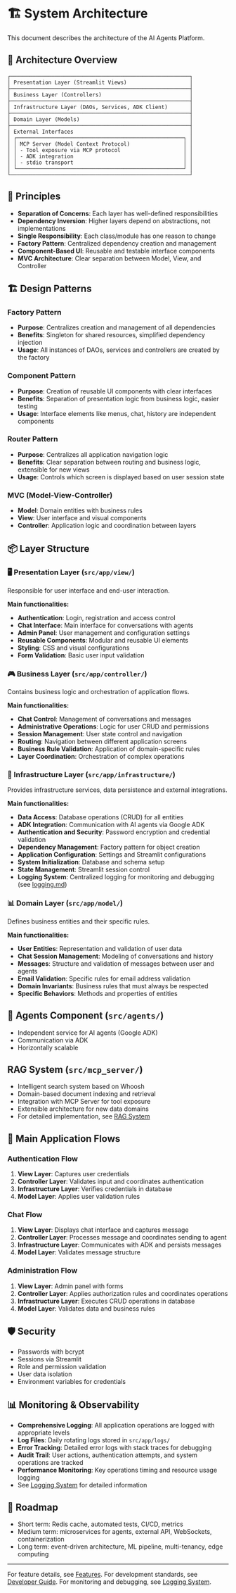 # 🏗️ System Architecture

This document describes the architecture of the AI Agents Platform.

## 📐 Architecture Overview

```
┌─────────────────────────────────────────────────────────┐
│ Presentation Layer (Streamlit Views)                    │
├─────────────────────────────────────────────────────────┤
│ Business Layer (Controllers)                            │
├─────────────────────────────────────────────────────────┤
│ Infrastructure Layer (DAOs, Services, ADK Client)       │
├─────────────────────────────────────────────────────────┤
│ Domain Layer (Models)                                   │
├─────────────────────────────────────────────────────────┤
│ External Interfaces                                     │
│ ┌─────────────────────────────────────────────────────┐ │
│ │ MCP Server (Model Context Protocol)                 │ │
│ │ - Tool exposure via MCP protocol                    │ │
│ │ - ADK integration                                   │ │
│ │ - stdio transport                                   │ │
│ └─────────────────────────────────────────────────────┘ │
└─────────────────────────────────────────────────────────┘
```

## 🎯 Principles
- **Separation of Concerns**: Each layer has well-defined responsibilities
- **Dependency Inversion**: Higher layers depend on abstractions, not implementations
- **Single Responsibility**: Each class/module has one reason to change
- **Factory Pattern**: Centralized dependency creation and management
- **Component-Based UI**: Reusable and testable interface components
- **MVC Architecture**: Clear separation between Model, View, and Controller

## 🏗️ Design Patterns

### Factory Pattern
- **Purpose**: Centralizes creation and management of all dependencies
- **Benefits**: Singleton for shared resources, simplified dependency injection
- **Usage**: All instances of DAOs, services and controllers are created by the factory

### Component Pattern
- **Purpose**: Creation of reusable UI components with clear interfaces
- **Benefits**: Separation of presentation logic from business logic, easier testing
- **Usage**: Interface elements like menus, chat, history are independent components

### Router Pattern
- **Purpose**: Centralizes all application navigation logic
- **Benefits**: Clear separation between routing and business logic, extensible for new views
- **Usage**: Controls which screen is displayed based on user session state

### MVC (Model-View-Controller)
- **Model**: Domain entities with business rules
- **View**: User interface and visual components
- **Controller**: Application logic and coordination between layers

## 📦 Layer Structure

### 🖥️ Presentation Layer (`src/app/view/`)
Responsible for user interface and end-user interaction.

**Main functionalities:**
- **Authentication**: Login, registration and access control
- **Chat Interface**: Main interface for conversations with agents
- **Admin Panel**: User management and configuration settings
- **Reusable Components**: Modular and reusable UI elements
- **Styling**: CSS and visual configurations
- **Form Validation**: Basic user input validation

### 🎮 Business Layer (`src/app/controller/`)
Contains business logic and orchestration of application flows.

**Main functionalities:**
- **Chat Control**: Management of conversations and messages
- **Administrative Operations**: Logic for user CRUD and permissions
- **Session Management**: User state control and navigation
- **Routing**: Navigation between different application screens
- **Business Rule Validation**: Application of domain-specific rules
- **Layer Coordination**: Orchestration of complex operations

### 🔧 Infrastructure Layer (`src/app/infrastructure/`)
Provides infrastructure services, data persistence and external integrations.

**Main functionalities:**
- **Data Access**: Database operations (CRUD) for all entities
- **ADK Integration**: Communication with AI agents via Google ADK
- **Authentication and Security**: Password encryption and credential validation
- **Dependency Management**: Factory pattern for object creation
- **Application Configuration**: Settings and Streamlit configurations
- **System Initialization**: Database and schema setup
- **State Management**: Streamlit session control
- **Logging System**: Centralized logging for monitoring and debugging (see [logging.md](logging.md))

### 📊 Domain Layer (`src/app/model/`)
Defines business entities and their specific rules.

**Main functionalities:**
- **User Entities**: Representation and validation of user data
- **Chat Session Management**: Modeling of conversations and history
- **Messages**: Structure and validation of messages between user and agents
- **Email Validation**: Specific rules for email address validation
- **Domain Invariants**: Business rules that must always be respected
- **Specific Behaviors**: Methods and properties of entities

## 🤖 Agents Component (`src/agents/`)
- Independent service for AI agents (Google ADK)
- Communication via ADK
- Horizontally scalable

## RAG System (`src/mcp_server/`)
- Intelligent search system based on Whoosh
- Domain-based document indexing and retrieval
- Integration with MCP Server for tool exposure
- Extensible architecture for new data domains
- For detailed implementation, see [RAG System](rag_module.md)

## 🔄 Main Application Flows

### Authentication Flow
1. **View Layer**: Captures user credentials
2. **Controller Layer**: Validates input and coordinates authentication
3. **Infrastructure Layer**: Verifies credentials in database
4. **Model Layer**: Applies user validation rules

### Chat Flow
1. **View Layer**: Displays chat interface and captures message
2. **Controller Layer**: Processes message and coordinates sending to agent
3. **Infrastructure Layer**: Communicates with ADK and persists messages
4. **Model Layer**: Validates message structure

### Administration Flow
1. **View Layer**: Admin panel with forms
2. **Controller Layer**: Applies authorization rules and coordinates operations
3. **Infrastructure Layer**: Executes CRUD operations in database
4. **Model Layer**: Validates data and business rules

## 🛡️ Security
- Passwords with bcrypt
- Sessions via Streamlit
- Role and permission validation
- User data isolation
- Environment variables for credentials

## 📊 Monitoring & Observability
- **Comprehensive Logging**: All application operations are logged with appropriate levels
- **Log Files**: Daily rotating logs stored in `src/app/logs/`
- **Error Tracking**: Detailed error logs with stack traces for debugging
- **Audit Trail**: User actions, authentication attempts, and system operations are tracked
- **Performance Monitoring**: Key operations timing and resource usage logging
- See [Logging System](logging.md) for detailed information

## 🔮 Roadmap
- Short term: Redis cache, automated tests, CI/CD, metrics
- Medium term: microservices for agents, external API, WebSockets, containerization
- Long term: event-driven architecture, ML pipeline, multi-tenancy, edge computing

---

For feature details, see [Features](features.md).
For development standards, see [Developer Guide](development.md).
For monitoring and debugging, see [Logging System](logging.md).
